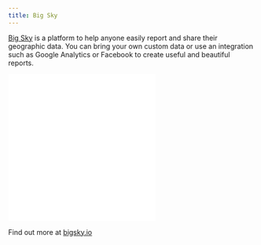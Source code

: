 ```yaml
---
title: Big Sky
---
```


[Big Sky](https://bigsky.io) is a platform to help anyone easily report and share their geographic data. You can bring your own custom data or use an integration such as Google Analytics or Facebook to create useful and beautiful reports.

<div class="mobile"><iframe src="//bigsky.io/maps/503f45d" frameborder="0"></iframe></div>

<div class="tablet"><iframe src="//bigsky.io/maps/fa9156e5b9694d1cd9bbe55fe3b7ef19" frameborder="0"></iframe></div>

Find out more at [bigsky.io](https://bigsky.io)

<style>

  @media print {
    .map { display: none; }
  }

  .map {
    position: absolute;
    top: 0;
    left: 0;
    z-index: -1;
    pointer-events: none;
    opacity: .15;
    height: 100vh !important;
    overflow: hidden;
  }

  .map:after {
    content: '';
    position: absolute;
    bottom: 0;
    left: 0;
    right: 0;
    height: 50vh !important;
    z-index: 0;
    background: -webkit-linear-gradient(rgba(255,255,255, 0), white);
    background: linear-gradient(rgba(255,255,255, 0), white);
  }

  .layer {
    position: absolute;
  }

  .tile {
    position: absolute;
    width: 256px;
    height: 256px;
  }

  .tile path {
    fill: none;
    stroke: #000;
    stroke-linejoin: round;
    stroke-linecap: round;
  }

  .tile .major_road { stroke: #777; }
  .tile .minor_road { stroke: #ccc; }
  .tile .highway { stroke: #222; stroke-width: 1.5px; }
  .tile .rail { stroke: #666; stroke-dasharray: 15, 10, 5; }

</style>

<script src="http://d3js.org/d3.v3.min.js"></script>
<script src="http://d3js.org/d3.geo.tile.v0.min.js"></script>
<script>
  var width = window.innerWidth,
      height = window.innerHeight,
      prefix = prefixMatch(["webkit", "ms", "Moz", "O"]);

  var tile = d3.geo.tile()
      .size([width, height]);

  var projection = d3.geo.mercator()
      .scale((1 << 21) / 2 / Math.PI)
      .translate([-width / 2, -height / 2]); // just temporary

  var tileProjection = d3.geo.mercator();

  var tilePath = d3.geo.path()
      .projection(tileProjection);

  var zoom = d3.behavior.zoom()
      .scale(projection.scale() * 2 * Math.PI)
      .scaleExtent([1 << 20, 1 << 23])
      .translate(projection([153.0234, -27.4685]).map(function(x) { return -x; }))
      .on("zoom", zoomed);

  var map = d3.select("body").append("div")
      .attr("class", "map")
      .style("width", width + "px")
      .style("height", height + "px")
      .call(zoom)
      .on("mousemove", mousemoved);

  var layer = map.append("div")
      .attr("class", "layer");

  var info = map.append("div")
      .attr("class", "info");

  zoomed();

  function zoomed() {
    var tiles = tile
        .scale(zoom.scale())
        .translate(zoom.translate())
        ();

    projection
        .scale(zoom.scale() / 2 / Math.PI)
        .translate(zoom.translate());

    var image = layer
        .style(prefix + "transform", matrix3d(tiles.scale, tiles.translate))
      .selectAll(".tile")
        .data(tiles, function(d) { return d; });

    image.exit()
        .each(function(d) { this._xhr.abort(); })
        .remove();

    image.enter().append("svg")
        .attr("class", "tile")
        .style("left", function(d) { return d[0] * 256 + "px"; })
        .style("top", function(d) { return d[1] * 256 + "px"; })
        .each(function(d) {
          var svg = d3.select(this);
          this._xhr = d3.json("http://" + ["a", "b", "c"][(d[0] * 31 + d[1]) % 3] + ".tile.openstreetmap.us/vectiles-highroad/" + d[2] + "/" + d[0] + "/" + d[1] + ".json", function(error, json) {
            var k = Math.pow(2, d[2]) * 256; // size of the world in pixels

            tilePath.projection()
                .translate([k / 2 - d[0] * 256, k / 2 - d[1] * 256]) // [0°,0°] in pixels
                .scale(k / 2 / Math.PI);

            svg.selectAll("path")
                .data(json.features.sort(function(a, b) { return a.properties.sort_key - b.properties.sort_key; }))
              .enter().append("path")
                .attr("class", function(d) { return d.properties.kind; })
                .attr("d", tilePath);
          });
        });
  }

  function mousemoved() {
    info.text(formatLocation(projection.invert(d3.mouse(this)), zoom.scale()));
  }

  function matrix3d(scale, translate) {
    var k = scale / 256, r = scale % 1 ? Number : Math.round;
    return "matrix3d(" + [k, 0, 0, 0, 0, k, 0, 0, 0, 0, k, 0, r(translate[0] * scale), r(translate[1] * scale), 0, 1 ] + ")";
  }

  function prefixMatch(p) {
    var i = -1, n = p.length, s = document.body.style;
    while (++i < n) if (p[i] + "Transform" in s) return "-" + p[i].toLowerCase() + "-";
    return "";
  }

  function formatLocation(p, k) {
    var format = d3.format("." + Math.floor(Math.log(k) / 2 - 2) + "f");
    return (p[1] < 0 ? format(-p[1]) + "°S" : format(p[1]) + "°N") + " "
         + (p[0] < 0 ? format(-p[0]) + "°W" : format(p[0]) + "°E");
  }

</script>
